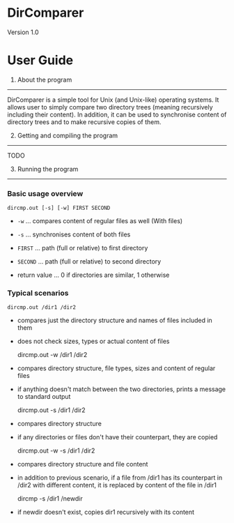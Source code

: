 DirComparer
===========
Version 1.0

User Guide
==========

1. About the program
--------------------

DirComparer is a simple tool for Unix (and Unix-like) operating systems. It allows user to simply compare two directory trees (meaning recursively including their content). In addition, it can be used to synchronise content of directory trees and to make recursive copies of them.


2. Getting and compiling the program
------------------------------------

TODO


3. Running the program
----------------------

### Basic usage overview ###

    dircmp.out [-s] [-w] FIRST SECOND

 * `-w` ... compares content of regular files as well (With files)

 * `-s` ... synchronises content of both files

 * `FIRST` ... path (full or relative) to first directory

 * `SECOND` ... path (full or relative) to second directory

 * return value ... 0 if directories are similar, 1 otherwise 

### Typical scenarios ###

    dircmp.out /dir1 /dir2

- compares just the directory structure and names of files included in them
- does not check sizes, types or actual content of files

    dircmp.out -w /dir1 /dir2

- compares directory structure, file types, sizes and content of regular files
- if anything doesn't match between the two directories, prints a message to standard output

    dircmp.out -s /dir1 /dir2

- compares directory structure
- if any directories or files don't have their counterpart, they are copied

    dircmp.out -w -s /dir1 /dir2

- compares directory structure and file content
- in addition to previous scenario, if a file from /dir1 has its counterpart in /dir2 with different content, it is replaced by content of the file in /dir1

    dircmp -s /dir1 /newdir

- if newdir doesn't exist, copies dir1 recursively with its content